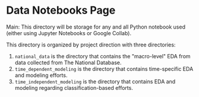 # Data Notebooks Page

Main: This directory will be storage for any and all Python notebook used (either using Jupyter Notebooks or Google Collab).

This directory is organized by project direction with three directories:
1. `national_data` is the directory that contains the "macro-level" EDA from data collected from The National Database.
2. `time_dependent_modeling` is the directory that contains time-specific EDA and modeling efforts.
3. `time_independent_modeling` is the directory that contains EDA and modeling regarding classification-based efforts.
